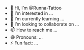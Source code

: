 - 👋 Hi, I’m @Runna-Tattoo
- 👀 I’m interested in ...
- 🌱 I’m currently learning ...
- 💞️ I’m looking to collaborate on ...
- 📫 How to reach me ...
- 😄 Pronouns: ...
- ⚡ Fun fact: ...

<!---
Runna-Tattoo/Runna-Tattoo is a ✨ special ✨ repository because its `README.md` (this file) appears on your GitHub profile.
You can click the Preview link to take a look at your changes.
--->
